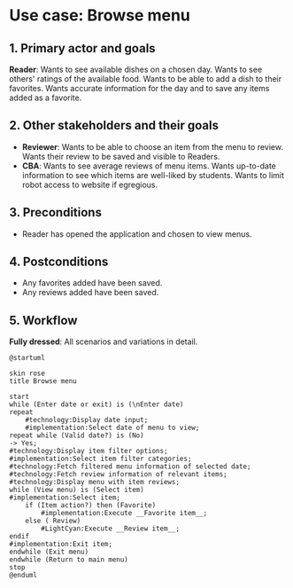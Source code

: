 # Use case: Browse menu

## 1. Primary actor and goals
__Reader__: Wants to see available dishes on a chosen day. Wants to see others'
ratings of the available food. Wants to be able to add a dish to their favorites.
Wants accurate information for the day and to save any items added as a favorite.

## 2. Other stakeholders and their goals
* __Reviewer__: Wants to be able to choose an item from the menu to review. Wants
their review to be saved and visible to Readers.
* __CBA__: Wants to see average reviews of menu items. Wants up-to-date
information to see which items are well-liked by students. Wants to limit
robot access to website if egregious.

## 3. Preconditions
* Reader has opened the application and chosen to view menus.

## 4. Postconditions
* Any favorites added have been saved.
* Any reviews added have been saved.

## 5. Workflow
__Fully dressed__: All scenarios and variations in detail.
```plantuml
@startuml

skin rose
title Browse menu

start
while (Enter date or exit) is (\nEnter date)
repeat
    #technology:Display date input;
    #implementation:Select date of menu to view;
repeat while (Valid date?) is (No)
-> Yes;
#technology:Display item filter options;
#implementation:Select item filter categories;
#technology:Fetch filtered menu information of selected date;
#technology:Fetch review information of relevant items;
#technology:Display menu with item reviews;
while (View menu) is (Select item)
#implementation:Select item;
    if (Item action?) then (Favorite)
        #implementation:Execute __Favorite item__;
    else ( Review)
        #LightCyan:Execute __Review item__;
endif
#implementation:Exit item;
endwhile (Exit menu)
endwhile (Return to main menu)
stop
@enduml
```